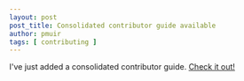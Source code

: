 ```yaml
---
layout: post
post_title: Consolidated contributor guide available 
author: pmuir
tags: [ contributing ]
---
```


I've just added a consolidated contributor guide. [Check it out!](#{site.base_url}/about/contributing)

